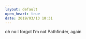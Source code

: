 ```yaml
---
layout: default
open_heart: true
date: 2019/03/13 10:31
---
```


oh no I forgot I’m not Pathfinder, again
